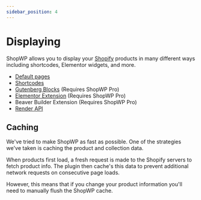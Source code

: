 ```yaml
---
sidebar_position: 4
---
```


# Displaying

ShopWP allows you to display your [Shopify](https://shopify.pxf.io/5bPL0L) products in many different ways including shortcodes, Elementor widgets, and more.

- [Default pages](/guides/default-pages)
- [Shortcodes](/shortcodes/wps_products)
- [Gutenberg Blocks](/guides/gutenberg-blocks) (Requires ShopWP Pro)
- [Elementor Extension](/guides/elementor-extension) (Requires ShopWP Pro)
- Beaver Builder Extension (Requires ShopWP Pro)
- [Render API](/guides/render-api)

## Caching

We've tried to make ShopWP as fast as possible. One of the strategies we've taken is caching the product and collection data.

When products first load, a fresh request is made to the Shopify servers to fetch product info. The plugin then cache's this data to prevent additional network requests on consecutive page loads.

However, this means that if you change your product information you'll need to manually flush the ShopWP cache.
